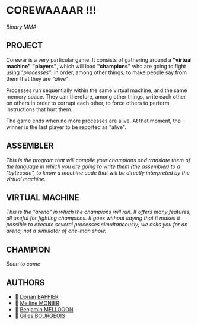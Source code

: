 # COREWAAAAR !!!
_Binary MMA_

## PROJECT
Corewar is a very particular game.
It consists of gathering around a __"virtual machine"__ __"players"__, which will load __"champions"__ who are going to
fight using _"processes"_, in order, among other things, to make people say from them that they are _"alive"_.

Processes run sequentially within the same virtual machine, and the same memory space. They can therefore, among other things, write each other on others in order to corrupt each other, to force others to perform instructions that hurt them.

The game ends when no more processes are alive. At that moment, the
winner is the last player to be reported as "alive".

## ASSEMBLER
_This is the program that will compile your champions and translate them of the language in which you are going to write them (the assembler) to a "bytecode", to know a machine code that will be directly interpreted by the virtual machine._

## VIRTUAL MACHINE
_This is the "arena" in which the champions will run. It offers many features, all useful for fighting champions. It goes without saying that it makes it possible to execute several processes simultaneously; we asks you for an arena, not a simulator of one-man show._

## CHAMPION
_Soon to come_

## AUTHORS
- :monkey: [Dorian BAFFIER](https://github.com/dbaffier)
- :panda_face: [Meiline MONIER](https://github.com/Meilinem)
- :snail: [Benjamin MELLOOON](https://github.com/Hawzaz)
- :owl: [Gilles BOURGEOIS](https://github.com/gbourgeo)
